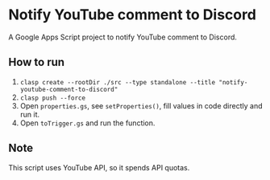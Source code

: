 # Notify YouTube comment to Discord

A Google Apps Script project to notify YouTube comment to Discord.

## How to run

1.  `clasp create --rootDir ./src --type standalone --title "notify-youtube-comment-to-discord"`
2.  `clasp push --force`
3.  Open `properties.gs`, see `setProperties()`, fill values in code directly and run it.
4.  Open `toTrigger.gs` and run the function.

## Note

This script uses YouTube API, so it spends API quotas.
